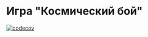 # Игра "Космический бой"

[![codecov](https://codecov.io/github/cosmicblack/ooaip/branch/StartMoveCommand/graph/badge.svg?token=1X96NIDNVI)](https://codecov.io/github/cosmicblack/ooaip)
